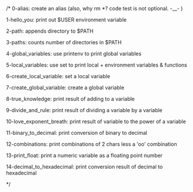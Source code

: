 /*
0-alias: create an alias (also, why rm *?  code test is not optional. -__- )

1-hello_you: print out $USER environment variable

2-path: appends directory to $PATH

3-paths: counts number of directories in $PATH

4-global_variables: use printenv to print global variables

5-local_variables: use set to print local + environment variables & functions

6-create_local_variable: set a local variable

7-create_global_variable: create a global variable

8-true_knowledge: print result of adding to a variable

9-divide_and_rule: print result of dividing a variable by a variable

10-love_exponent_breath: print result of variable to the power of a variable

11-binary_to_decimal: print conversion of binary to decimal

12-combinations: print combinations of 2 chars less a 'oo' combination

13-print_float: print a numeric variable as a floating point number

14-decimal_to_hexadecimal: print conversion result of decimal to hexadecimal

*/